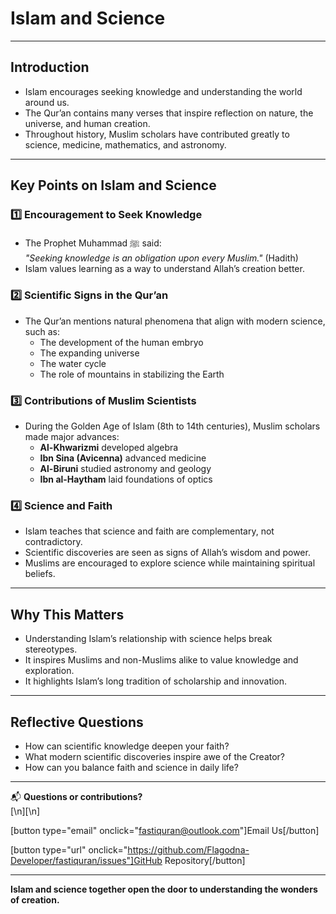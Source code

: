 # Islam and Science

---

## Introduction

- Islam encourages seeking knowledge and understanding the world around us.
- The Qur’an contains many verses that inspire reflection on nature, the universe, and human creation.
- Throughout history, Muslim scholars have contributed greatly to science, medicine, mathematics, and astronomy.

---

## Key Points on Islam and Science

### 1️⃣ Encouragement to Seek Knowledge

- The Prophet Muhammad ﷺ said:  
  _"Seeking knowledge is an obligation upon every Muslim."_ (Hadith)
- Islam values learning as a way to understand Allah’s creation better.

### 2️⃣ Scientific Signs in the Qur’an

- The Qur’an mentions natural phenomena that align with modern science, such as:
  - The development of the human embryo
  - The expanding universe
  - The water cycle
  - The role of mountains in stabilizing the Earth

### 3️⃣ Contributions of Muslim Scientists

- During the Golden Age of Islam (8th to 14th centuries), Muslim scholars made major advances:
  - **Al-Khwarizmi** developed algebra
  - **Ibn Sina (Avicenna)** advanced medicine
  - **Al-Biruni** studied astronomy and geology
  - **Ibn al-Haytham** laid foundations of optics

### 4️⃣ Science and Faith

- Islam teaches that science and faith are complementary, not contradictory.
- Scientific discoveries are seen as signs of Allah’s wisdom and power.
- Muslims are encouraged to explore science while maintaining spiritual beliefs.

---

## Why This Matters

- Understanding Islam’s relationship with science helps break stereotypes.
- It inspires Muslims and non-Muslims alike to value knowledge and exploration.
- It highlights Islam’s long tradition of scholarship and innovation.

---

## Reflective Questions

- How can scientific knowledge deepen your faith?
- What modern scientific discoveries inspire awe of the Creator?
- How can you balance faith and science in daily life?

---

📬 **Questions or contributions?**  
[\n][\n]

[button type="email" onclick="fastiquran@outlook.com"]Email Us[/button]

[button type="url" onclick="https://github.com/Flagodna-Developer/fastiquran/issues"]GitHub Repository[/button]

---

**Islam and science together open the door to understanding the wonders of creation.**
